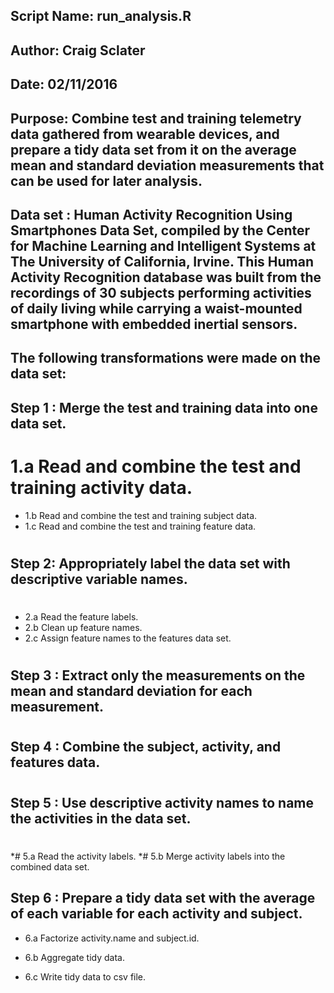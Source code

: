 ##  Script Name: run_analysis.R
##  Author: Craig Sclater
##  Date: 02/11/2016
##  Purpose: Combine test and training telemetry data gathered from wearable devices, and prepare a tidy data set from it on the average mean and standard deviation measurements that can be used for later analysis.
##  Data set : Human Activity Recognition Using Smartphones Data Set, compiled by the Center for Machine Learning and Intelligent Systems at The University of California, Irvine.  This Human Activity Recognition database was built from the recordings of 30 subjects performing activities of daily living while carrying a waist-mounted smartphone with embedded inertial sensors.

## The following transformations were made on the data set:
## Step 1 : Merge the test and training data into one data set. 
#
# 1.a Read and combine the test and training activity data.
* 1.b Read and combine the test and training subject data.
* 1.c Read and combine the test and training feature data.
#
## Step 2: Appropriately label the data set with descriptive variable names. 
#
* 2.a Read the feature labels.
* 2.b Clean up feature names.
* 2.c Assign feature names to the features data set.
#
##  Step 3 : Extract only the measurements on the mean and standard deviation for each measurement. 
#
##  Step 4 : Combine the subject, activity, and features data. 
#
##  Step 5 : Use descriptive activity names to name the activities in the data set. 
#
*# 5.a Read the activity labels.
*# 5.b Merge activity labels into the combined data set.
##  Step 6 : Prepare a tidy data set with the average of each variable for each activity and subject. 

* 6.a Factorize activity.name and subject.id.

* 6.b Aggregate tidy data.

* 6.c Write tidy data to csv file.
